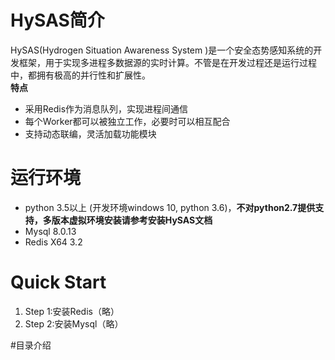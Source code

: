 # HySAS简介
HySAS(Hydrogen Situation Awareness System )是一个安全态势感知系统的开发框架，用于实现多进程多数据源的实时计算。不管是在开发过程还是运行过程中，都拥有极高的并行性和扩展性。  
**特点**
+ 采用Redis作为消息队列，实现进程间通信
+ 每个Worker都可以被独立工作，必要时可以相互配合
+ 支持动态联编，灵活加载功能模块


# 运行环境
 - python 3.5以上 (开发环境windows 10, python 3.6)，**不对python2.7提供支持，多版本虚拟环境安装请参考安装HySAS文档**
 - Mysql 8.0.13
 - Redis X64 3.2

 # Quick Start
1.  Step 1:安装Redis（略）
2.  Step 2:安装Mysql（略）


#目录介绍
